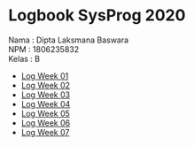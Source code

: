 # Logbook SysProg 2020

Nama : Dipta Laksmana Baswara<br>
NPM : 1806235832<br>
Kelas : B

- [Log Week 01](week-1/1806235832_Dipta_week_1.md)
- [Log Week 02](week-2/1806235832_Dipta_week_2.md)
- [Log Week 03](week-3/1806235832_Dipta_week_3.md)
- [Log Week 04](week-4/1806235832_Dipta_week_4.md)
- [Log Week 05](week-5/1806235832_Dipta_week_5.md)
- [Log Week 06](week-6/1806235832_Dipta_week_6.md)
- [Log Week 07](week-7/1806235832_Dipta_week_7.md)
